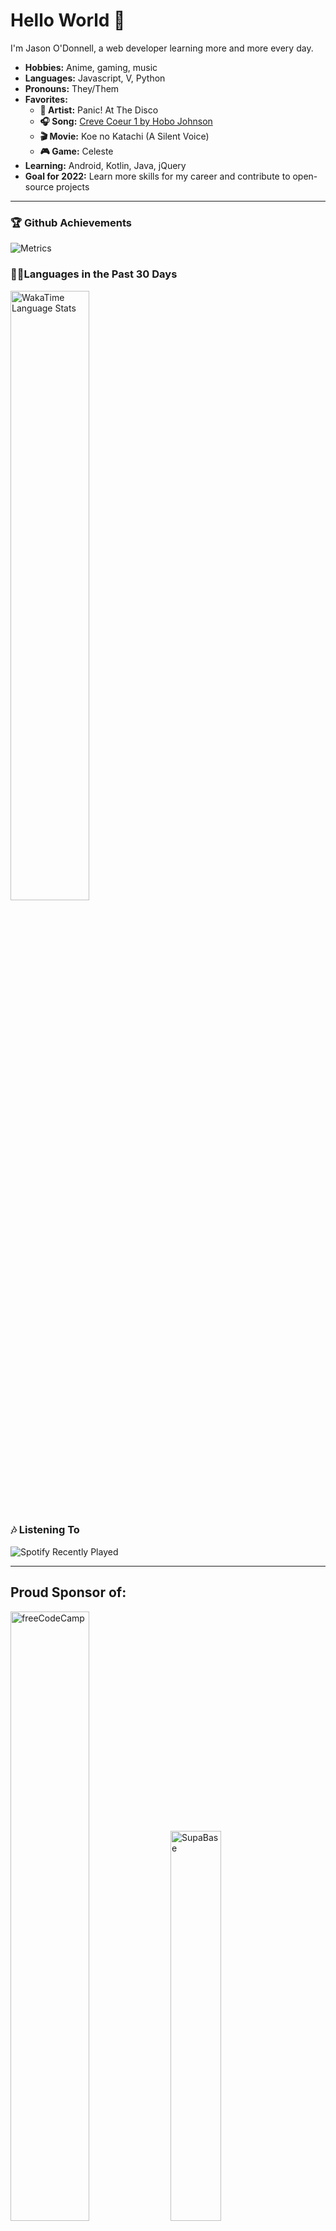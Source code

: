 # Hello World 👋

I'm Jason O'Donnell, a web developer learning more and more every day. 

-   **Hobbies:** Anime, gaming, music
-   **Languages:** Javascript, V, Python
-   **Pronouns:** They/Them
-   **Favorites:**
    -   **🎤 Artist:** Panic! At The Disco
    -   **🎧 Song:** [Creve Coeur 1 by Hobo Johnson](https://open.spotify.com/track/3DEBzWeKiotejoASmaaMZV?si=e362ca9d1f5b46f7)
    -   **🎬 Movie:** Koe no Katachi (A Silent Voice)
    -   **🎮 Game:** Celeste
-   **Learning:** Android, Kotlin, Java, jQuery
-   **Goal for 2022:** Learn more skills for my career and contribute to open-source projects

* * *

### 🏆 Github Achievements

![Metrics](https://metrics.lecoq.io/void206551?template=classic&amp;base.header=0&amp;base.activity=0&amp;base.community=0&amp;base.repositories=0&amp;base.metadata=0&amp;achievements=1&amp;achievements.threshold=C&amp;achievements.secrets=true&amp;achievements.display=compact&amp;achievements.limit=0&amp;config.timezone=America%2FNew_York)

### 🧑‍💻Languages in the Past 30 Days

<img src="https://wakatime.com/share/@voidAurora/39d32b2c-322a-4ba6-9f30-9a5eb64ced87.png" alt="WakaTime Language Stats" width="50%">

### 🎶 Listening To

![Spotify Recently Played](https://spotify-recently-played-readme.vercel.app/api?user=jaycool090)

* * *

## Proud Sponsor of:
<img src="http://cdn.voidprojects.dev/images/sponsor/freecodecamp.png" alt="freeCodeCamp" width="50%">
<img src="http://cdn.voidprojects.dev/images/sponsor/supabase.png" alt="SupaBase" width="40%">

***

[![forthebadge](https://forthebadge.com/images/badges/it-works-why.svg)](https://forthebadge.com)

Username aliases: void206551, voidAurora
